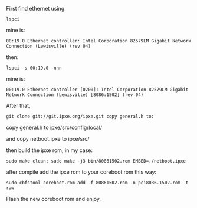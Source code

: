 First find ethernet using:

```
lspci
```

mine is:

```
00:19.0 Ethernet controller: Intel Corporation 82579LM Gigabit Network Connection (Lewisville) (rev 04)
```

then:

```
lspci -s 00:19.0 -nnn
```

mine is:

```
00:19.0 Ethernet controller [0200]: Intel Corporation 82579LM Gigabit Network Connection (Lewisville) [8086:1502] (rev 04)
```

After that,

```
git clone git://git.ipxe.org/ipxe.git copy general.h to:
```

copy general.h to ipxe/src/config/local/

and copy netboot.ipxe to ipxe/src/

then build the ipxe rom; in my case:

```
sudo make clean; sudo make -j3 bin/80861502.rom EMBED=./netboot.ipxe
```

after compile add the ipxe rom to your coreboot rom this way:

```
sudo cbfstool coreboot.rom add -f 80861502.rom -n pci8086.1502.rom -t raw
```

Flash the new coreboot rom and enjoy.
